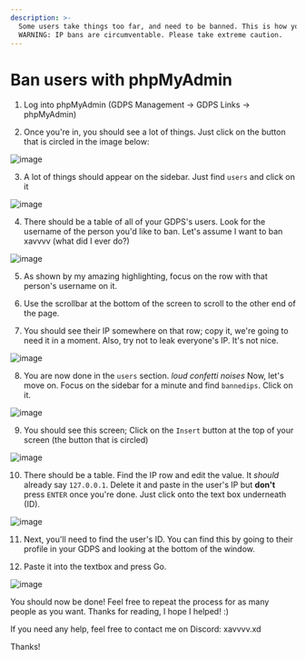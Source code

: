 ```yaml
---
description: >-
  Some users take things too far, and need to be banned. This is how you can IP ban a user. 
  WARNING: IP bans are circumventable. Please take extreme caution.
---
```


# Ban users with phpMyAdmin

1. Log into phpMyAdmin (GDPS Management -> GDPS Links -> phpMyAdmin)

2. Once you're in, you should see a lot of things. Just click on the button that is circled in the image below:
   
![image](https://github.com/xavwashere/community-guide/assets/97399129/f4066f2f-5752-453b-90a7-0a11e401e1a2)

3. A lot of things should appear on the sidebar. Just find `users` and click on it

![image](https://github.com/xavwashere/community-guide/assets/97399129/3d373a1d-31f1-4214-b099-7dc8e69b2b1f)

4. There should be a table of all of your GDPS's users. Look for the username of the person you'd like to ban. Let's assume I want to ban xavvvv (what did I ever do?)

![image](https://github.com/xavwashere/community-guide/assets/97399129/ff2b6625-7d6d-4be1-b24e-e787b82d37b1)

5. As shown by my amazing highlighting, focus on the row with that person's username on it.

6. Use the scrollbar at the bottom of the screen to scroll to the other end of the page.

7. You should see their IP somewhere on that row; copy it, we're going to need it in a moment. Also, try not to leak everyone's IP. It's not nice.

![image](https://github.com/xavwashere/community-guide/assets/97399129/214c31f2-ee7b-4c02-b1dd-b8ea380f747c)

8. You are now done in the `users` section. *loud confetti noises* Now, let's move on. Focus on the sidebar for a minute and find `bannedips`. Click on it.

![image](https://github.com/xavwashere/community-guide/assets/97399129/7f33ab08-5fbf-4a7a-bba4-770494b8dfa7)

9. You should see this screen; Click on the `Insert` button at the top of your screen (the button that is circled)

![image](https://github.com/xavwashere/community-guide/assets/97399129/24048cee-04e2-4883-a3bf-d0cc0f70256e)

10. There should be a table. Find the IP row and edit the value. It *should* already say `127.0.0.1`. Delete it and paste in the user's IP but **don't** press `ENTER` once you're done. Just click onto the text box underneath (ID).

![image](https://github.com/xavwashere/community-guide/assets/97399129/4fcc74bf-e7c3-4065-8b03-4cf7866c0364)

11. Next, you'll need to find the user's ID. You can find this by going to their profile in your GDPS and looking at the bottom of the window.

12. Paste it into the textbox and press Go.

![image](https://github.com/xavwashere/community-guide/assets/97399129/b96c2f34-18e6-45a1-a003-a6f2f8e07755)

You should now be done! Feel free to repeat the process for as many people as you want. Thanks for reading, I hope I helped! :)

If you need any help, feel free to contact me on Discord: xavvvv.xd

Thanks!
